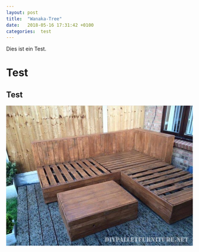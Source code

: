 ```yaml
---
layout: post
title:  "Wanaka-Tree"
date:   2018-05-16 17:31:42 +0100
categories:  test
---
```

Dies ist ein Test.

# Test
## Test
![Alternativer Text](/pictures/sofa.2.jpg)

